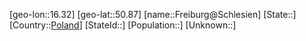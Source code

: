 ﻿---
location: [50.87,16.32]
type: City
tags:
- geo/City


SpocWebEntityId: 30252
isDeleted: false
confidential: public

---
[geo-lon::16.32]
[geo-lat::50.87]
[name::Freiburg@Schlesien]
[State::]
[Country::[Poland](geo/Continent/Europe/Poland.md)]
[StateId::]
[Population::]
[Unknown::]

